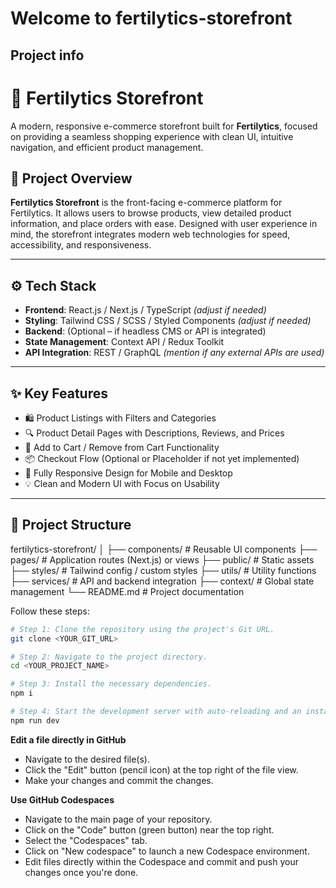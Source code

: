 # Welcome to fertilytics-storefront

## Project info
# 🛒 Fertilytics Storefront

A modern, responsive e-commerce storefront built for **Fertilytics**, focused on providing a seamless shopping experience with clean UI, intuitive navigation, and efficient product management.

## 🧩 Project Overview

**Fertilytics Storefront** is the front-facing e-commerce platform for Fertilytics. It allows users to browse products, view detailed product information, and place orders with ease. Designed with user experience in mind, the storefront integrates modern web technologies for speed, accessibility, and responsiveness.

---

## ⚙️ Tech Stack

- **Frontend**: React.js / Next.js / TypeScript *(adjust if needed)*
- **Styling**: Tailwind CSS / SCSS / Styled Components *(adjust if needed)*
- **Backend**: (Optional – if headless CMS or API is integrated)
- **State Management**: Context API / Redux Toolkit
- **API Integration**: REST / GraphQL *(mention if any external APIs are used)*

---

## ✨ Key Features

- 🛍️ Product Listings with Filters and Categories
- 🔍 Product Detail Pages with Descriptions, Reviews, and Prices
- 🛒 Add to Cart / Remove from Cart Functionality
- 📦 Checkout Flow (Optional or Placeholder if not yet implemented)
- 📱 Fully Responsive Design for Mobile and Desktop
- 💡 Clean and Modern UI with Focus on Usability

---

## 📁 Project Structure
fertilytics-storefront/ │ ├── components/ # Reusable UI components ├── pages/ # Application routes (Next.js) or views ├── public/ # Static assets ├── styles/ # Tailwind config / custom styles ├── utils/ # Utility functions ├── services/ # API and backend integration ├── context/ # Global state management └── README.md # Project documentation



 

Follow these steps:

```sh
# Step 1: Clone the repository using the project's Git URL.
git clone <YOUR_GIT_URL>

# Step 2: Navigate to the project directory.
cd <YOUR_PROJECT_NAME>

# Step 3: Install the necessary dependencies.
npm i

# Step 4: Start the development server with auto-reloading and an instant preview.
npm run dev
```

**Edit a file directly in GitHub**

- Navigate to the desired file(s).
- Click the "Edit" button (pencil icon) at the top right of the file view.
- Make your changes and commit the changes.

**Use GitHub Codespaces**

- Navigate to the main page of your repository.
- Click on the "Code" button (green button) near the top right.
- Select the "Codespaces" tab.
- Click on "New codespace" to launch a new Codespace environment.
- Edit files directly within the Codespace and commit and push your changes once you're done.

 
